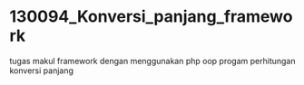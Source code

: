 # 130094_Konversi_panjang_framework
tugas makul framework dengan menggunakan php oop progam perhitungan konversi panjang
